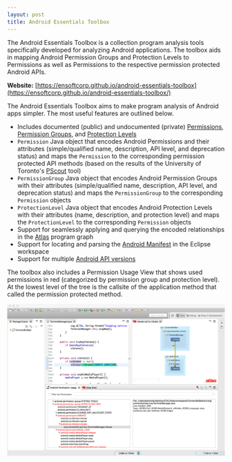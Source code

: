 ```yaml
---
layout: post
title: Android Essentials Toolbox
---
```


The Android Essentials Toolbox is a collection program analysis tools specifically developed for analyzing Android applications. The toolbox aids in mapping Android Permission Groups and Protection Levels to Permissions as well as Permissions to the respective permission protected Android APIs.

**Website:** [https://ensoftcorp.github.io/android-essentials-toolbox](https://ensoftcorp.github.io/android-essentials-toolbox/)

The Android Essentials Toolbox aims to make program analysis of Android apps simpler. The most useful features are outlined below.

- Includes documented (public) and undocumented (private) [Permissions](https://developer.android.com/reference/android/Manifest.permission.html), [Permission Groups](https://developer.android.com/reference/android/Manifest.permission_group.html), and [Protection Levels](https://developer.android.com/guide/topics/manifest/permission-element.html#plevel)
- `Permission` Java object that encodes Android Permissions and their attributes (simple/qualified name, description, API level, and deprecation status) and maps the `Permission` to the corresponding permission protected API methods (based on the results of the University of Toronto's [PScout](http://pscout.csl.toronto.edu/) tool)
- `PermissionGroup` Java object that encodes Android Permission Groups with their attributes (simple/qualified name, description, API level, and deprecation status) and maps the `PermissionGroup` to the corresponding `Permission` objects
- `ProtectionLevel` Java object that encodes Android Protection Levels with their attributes (name, description, and protection level) and maps the `ProtectionLevel` to the corresponding `Permission` objects
- Support for seamlessly applying and querying the encoded relationships in the [Atlas](http://www.ensoftcorp.com/atlas/) program graph
- Support for locating and parsing the [Android Manifest](https://developer.android.com/guide/topics/manifest/manifest-intro.html) in the Eclipse workspace
- Support for multiple [Android API versions](https://source.android.com/source/build-numbers.html)

The toolbox also includes a Permission Usage View that shows used permissions in red (categorized by permission group and protection level). At the lowest level of the tree is the callsite of the application method that called the permission protected method.

![Permission Usage View](../images/android-essentials-toolbox/PermissionUsageView.png)